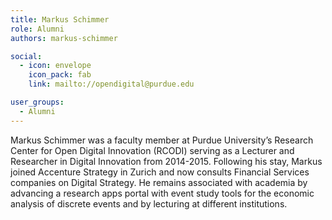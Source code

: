 ```yaml
---
title: Markus Schimmer
role: Alumni
authors: markus-schimmer

social:
  - icon: envelope
    icon_pack: fab
    link: mailto://opendigital@purdue.edu

user_groups:
  - Alumni
---
```

Markus Schimmer was a faculty member at Purdue University’s Research Center for Open Digital Innovation (RCODI) serving as a Lecturer and Researcher in Digital Innovation from 2014-2015. Following his stay, Markus joined Accenture Strategy in Zurich and now consults Financial Services companies on Digital Strategy. He remains associated with academia by advancing a research apps portal with event study tools for the economic analysis of discrete events and by lecturing at different institutions.
